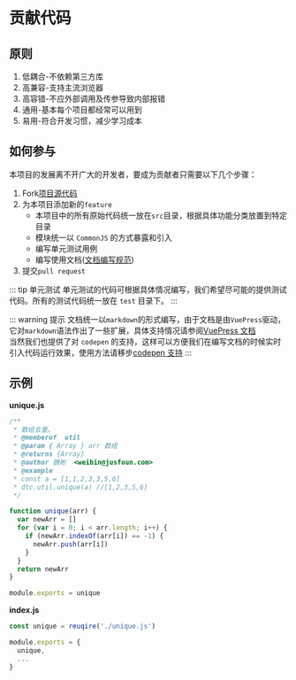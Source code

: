 # 贡献代码

## 原则

1. 低耦合-不依赖第三方库
2. 高兼容-支持主流浏览器
3. 高容错-不应外部调用及传参导致内部报错
4. 通用-基本每个项目都经常可以用到
5. 易用-符合开发习惯，减少学习成本

## 如何参与

本项目的发展离不开广大的开发者，要成为贡献者只需要以下几个步骤：

1. Fork[项目源代码](https://github.com/wuyax/DTC)
2. 为本项目添加新的`feature`
   - 本项目中的所有原始代码统一放在`src`目录，根据具体功能分类放置到特定目录
   - 模块统一以 `CommonJS` 的方式暴露和引入
   - 编写单元测试用例
   - 编写使用文档([文档编写规范](./specifications.md))
3. 提交`pull request`

::: tip 单元测试
单元测试的代码可根据具体情况编写，我们希望尽可能的提供测试代码。所有的测试代码统一放在 `test` 目录下。
:::

::: warning 提示
文档统一以`markdown`的形式编写，由于文档是由`VuePress`驱动，它对`markdown`语法作出了一些扩展，具体支持情况请参阅[VuePress 文档](https://vuepress.vuejs.org/zh/guide/markdown.html)  
当然我们也提供了对 `codepen` 的支持，这样可以方便我们在编写文档的时候实时引入代码运行效果，使用方法请移步[codepen 支持](./codepen.md)
:::

## 示例

**unique.js**

```js
/**
 * 数组去重。
 * @memberof  util
 * @param { Array } arr 数组
 * @returns {Array}
 * @author 魏彬  <weibin@jusfoun.com>
 * @example
 * const a = [1,1,2,3,3,5,6]
 * dtc.util.unique(a) //[1,2,3,5,6]
 */

function unique(arr) {
  var newArr = []
  for (var i = 0; i < arr.length; i++) {
    if (newArr.indexOf(arr[i]) == -1) {
      newArr.push(arr[i])
    }
  }
  return newArr
}

module.exports = unique
```

**index.js**
```js
const unique = reuqire('./unique.js')

module.exports = {
  unique,
  ...
}
```